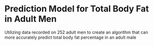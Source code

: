 # Prediction Model for Total Body Fat in Adult Men
 Utilizing data recorded on 252 adult men to create an algorithm that can more accurately predict total body fat percentage in an adult male
